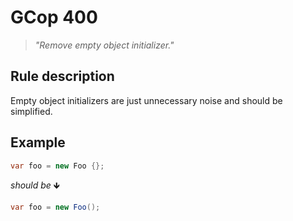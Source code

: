 ﻿# GCop 400

> *"Remove empty object initializer."*

## Rule description

Empty object initializers are just unnecessary noise and should be simplified.

## Example

```csharp
var foo = new Foo {};
```

*should be* 🡻

```csharp
var foo = new Foo();
```
